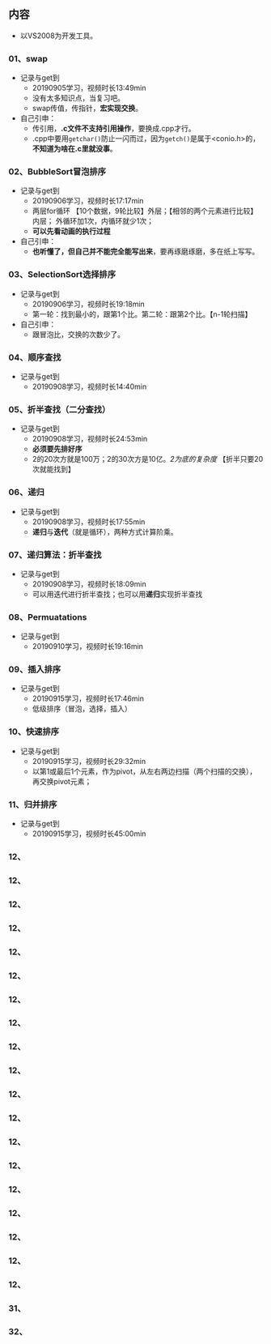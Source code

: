 ## 内容

+ 以VS2008为开发工具。

### 01、swap

+ 记录与get到
  + 20190905学习，视频时长13:49min
  + 没有太多知识点，当复习吧。
  + swap传值，传指针，**宏实现交换**。
+ 自己引申：
  + 传引用，**.c文件不支持引用操作**，要换成.cpp才行。
  + .cpp中要用`getchar()`防止一闪而过，因为`getch()`是属于<conio.h>的，**不知道为啥在.c里就没事**。

### 02、BubbleSort冒泡排序

+ 记录与get到
  + 20190906学习，视频时长17:17min
  + 两层for循环 【10个数据，9轮比较】外层；【相邻的两个元素进行比较】内层； 外循环加1次，内循环就少1次；
  + **可以先看动画的执行过程**
+ 自己引申：
  + **也听懂了，但自己并不能完全能写出来**，要再琢磨琢磨，多在纸上写写。

### 03、SelectionSort选择排序

+ 记录与get到
  + 20190906学习，视频时长19:18min
  + 第一轮：找到最小的，跟第1个比。第二轮：跟第2个比。【n-1轮扫描】
+ 自己引申：
  + 跟冒泡比，交换的次数少了。

### 04、顺序查找

+ 记录与get到
  + 20190908学习，视频时长14:40min

### 05、折半查找（二分查找）

+ 记录与get到
  + 20190908学习，视频时长24:53min
  + **必须要先排好序**
  + 2的20次方就是100万；2的30次方是10亿。*2为底的复杂度*  【折半只要20次就能找到】

### 06、递归

+ 记录与get到
  + 20190908学习，视频时长17:55min
  + **递归**与**迭代**（就是循环），两种方式计算阶乘。

### 07、递归算法：折半查找

+ 记录与get到
  + 20190908学习，视频时长18:09min
  + 可以用迭代进行折半查找；也可以用**递归**实现折半查找

### 08、Permuatations

+ 记录与get到
  + 20190910学习，视频时长19:16min

### 09、插入排序

+ 记录与get到
  + 20190915学习，视频时长17:46min
  + 低级排序（冒泡，选择，插入）

### 10、快速排序

+ 记录与get到
  + 20190915学习，视频时长29:32min
  + 以第1或最后1个元素，作为pivot，从左右两边扫描（两个扫描的交换），再交换pivot元素；

### 11、归并排序

+ 记录与get到
  + 20190915学习，视频时长45:00min

### 12、

### 12、

### 12、

### 12、

### 12、

### 12、

### 12、

### 12、

### 12、

### 12、

### 12、

### 12、

### 12、

### 12、

### 12、

### 12、

### 12、

### 12、

### 12、



### 31、

### 32、

